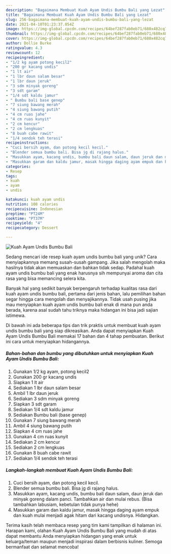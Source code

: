 ```yaml
---
description: "Bagaimana Membuat Kuah Ayam Undis Bumbu Bali yang Lezat"
title: "Bagaimana Membuat Kuah Ayam Undis Bumbu Bali yang Lezat"
slug: 256-bagaimana-membuat-kuah-ayam-undis-bumbu-bali-yang-lezat
date: 2021-04-10T01:23:37.054Z
image: https://img-global.cpcdn.com/recipes/64bef287fab0eb71/680x482cq70/kuah-ayam-undis-bumbu-bali-foto-resep-utama.jpg
thumbnail: https://img-global.cpcdn.com/recipes/64bef287fab0eb71/680x482cq70/kuah-ayam-undis-bumbu-bali-foto-resep-utama.jpg
cover: https://img-global.cpcdn.com/recipes/64bef287fab0eb71/680x482cq70/kuah-ayam-undis-bumbu-bali-foto-resep-utama.jpg
author: Dollie Burke
ratingvalue: 4.3
reviewcount: 12
recipeingredient:
- "1/2 kg ayam potong kecil2"
- "200 gr kacang undis"
- "1 lt air"
- "1 lbr daun salam besar"
- "1 lbr daun jeruk"
- "3 sdm minyak goreng"
- "3 sdt garam"
- "1/4 sdt kaldu jamur"
- " Bumbu bali base genep"
- "7 siung bawang merah"
- "4 siung bawang putih"
- "4 cm ruas jahe"
- "4 cm ruas kunyit"
- "2 cm kencur"
- "2 cm lengkuas"
- "8 buah cabe rawit"
- "1/4 sendok teh terasi"
recipeinstructions:
- "Cuci bersih ayam, dan potong kecil kecil."
- "Blender semua bumbu bali. Bisa jg di rajang halus."
- "Masukkan ayam, kacang undis, bumbu bali daun salam, daun jeruk dan minyak goreng dalam panci. Tambahkan air dan mulai rebus. (Bisa tambahkan labusiam, kebetulan tidak punya hehe)"
- "Masukkan garam dan kaldu jamur, masak hingga daging ayam empuk dan kuah mulai menjadi agak hitam dari kacang undisnya. Hidangkan."
categories:
- Resep
tags:
- kuah
- ayam
- undis

katakunci: kuah ayam undis 
nutrition: 108 calories
recipecuisine: Indonesian
preptime: "PT24M"
cooktime: "PT37M"
recipeyield: "4"
recipecategory: Dessert

---
```



![Kuah Ayam Undis Bumbu Bali](https://img-global.cpcdn.com/recipes/64bef287fab0eb71/680x482cq70/kuah-ayam-undis-bumbu-bali-foto-resep-utama.jpg)

Sedang mencari ide resep kuah ayam undis bumbu bali yang unik? Cara menyiapkannya memang susah-susah gampang. Jika salah mengolah maka hasilnya tidak akan memuaskan dan bahkan tidak sedap. Padahal kuah ayam undis bumbu bali yang enak harusnya sih mempunyai aroma dan cita rasa yang bisa memancing selera kita.



Banyak hal yang sedikit banyak berpengaruh terhadap kualitas rasa dari kuah ayam undis bumbu bali, pertama dari jenis bahan, lalu pemilihan bahan segar hingga cara mengolah dan menyajikannya. Tidak usah pusing jika mau menyiapkan kuah ayam undis bumbu bali enak di mana pun anda berada, karena asal sudah tahu triknya maka hidangan ini bisa jadi sajian istimewa.


Di bawah ini ada beberapa tips dan trik praktis untuk membuat kuah ayam undis bumbu bali yang siap dikreasikan. Anda dapat menyiapkan Kuah Ayam Undis Bumbu Bali memakai 17 bahan dan 4 tahap pembuatan. Berikut ini cara untuk menyiapkan hidangannya.

<!--inarticleads1-->

##### Bahan-bahan dan bumbu yang dibutuhkan untuk menyiapkan Kuah Ayam Undis Bumbu Bali:

1. Gunakan 1/2 kg ayam, potong kecil2
1. Gunakan 200 gr kacang undis
1. Siapkan 1 lt air
1. Sediakan 1 lbr daun salam besar
1. Ambil 1 lbr daun jeruk
1. Sediakan 3 sdm minyak goreng
1. Siapkan 3 sdt garam
1. Sediakan 1/4 sdt kaldu jamur
1. Sediakan  Bumbu bali (base genep)
1. Gunakan 7 siung bawang merah
1. Ambil 4 siung bawang putih
1. Siapkan 4 cm ruas jahe
1. Gunakan 4 cm ruas kunyit
1. Sediakan 2 cm kencur
1. Sediakan 2 cm lengkuas
1. Gunakan 8 buah cabe rawit
1. Sediakan 1/4 sendok teh terasi




<!--inarticleads2-->

##### Langkah-langkah membuat Kuah Ayam Undis Bumbu Bali:

1. Cuci bersih ayam, dan potong kecil kecil.
1. Blender semua bumbu bali. Bisa jg di rajang halus.
1. Masukkan ayam, kacang undis, bumbu bali daun salam, daun jeruk dan minyak goreng dalam panci. Tambahkan air dan mulai rebus. (Bisa tambahkan labusiam, kebetulan tidak punya hehe)
1. Masukkan garam dan kaldu jamur, masak hingga daging ayam empuk dan kuah mulai menjadi agak hitam dari kacang undisnya. Hidangkan.




Terima kasih telah membaca resep yang tim kami tampilkan di halaman ini. Harapan kami, olahan Kuah Ayam Undis Bumbu Bali yang mudah di atas dapat membantu Anda menyiapkan hidangan yang enak untuk keluarga/teman maupun menjadi inspirasi dalam berbisnis kuliner. Semoga bermanfaat dan selamat mencoba!
